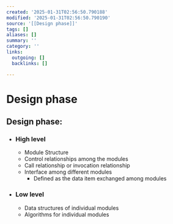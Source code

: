 ```yaml
---
created: '2025-01-31T02:56:50.790188'
modified: '2025-01-31T02:56:50.790190'
source: '[[Design phase]]'
tags: []
aliases: []
summary: ''
category: ''
links:
  outgoing: []
  backlinks: []

---
```


# Design phase

## Design phase:
- ### High level
	- Module Structure
	- Control relationships among the modules
	- Call relationship or invocation relationship
	- Interface among different modules
		- Defined as the data item exchanged among modules
- ### Low level
	- Data structures of individual modules
	- Algorithms for individual modules